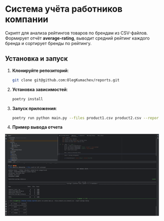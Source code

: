 # Система учёта работников компании

Скрипт для анализа рейтингов товаров по брендам из CSV-файлов. Формирует отчёт **average-rating**, выводит средний рейтинг каждого бренда и сортирует бренды по рейтингу.

## Установка и запуск

1. **Клонируйте репозиторий**:

    ```bash
    git clone git@github.com:OlegKumachev/reports.git
    ```

2. **Установка зависимостей**:

    ```bash
    poetry install
    ```

4. **Запуск приложения**:

    ```bash
    poetry run python main.py --files product1.csv product2.csv --report average-rating.

5. **Пример вывода отчета**

 ![Пример запуска скрипта](/screenshot.png)
